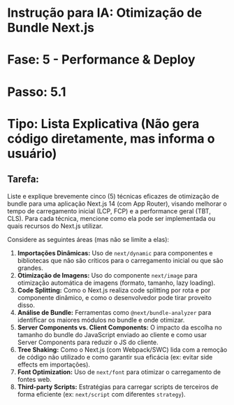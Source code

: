 # Instrução para IA: Otimização de Bundle Next.js
# Fase: 5 - Performance & Deploy
# Passo: 5.1
# Tipo: Lista Explicativa (Não gera código diretamente, mas informa o usuário)

## Tarefa:
Liste e explique brevemente cinco (5) técnicas eficazes de otimização de bundle para uma aplicação Next.js 14 (com App Router), visando melhorar o tempo de carregamento inicial (LCP, FCP) e a performance geral (TBT, CLS).
Para cada técnica, mencione como ela pode ser implementada ou quais recursos do Next.js utilizar.

Considere as seguintes áreas (mas não se limite a elas):
1.  **Importações Dinâmicas:** Uso de `next/dynamic` para componentes e bibliotecas que não são críticos para o carregamento inicial ou que são grandes.
2.  **Otimização de Imagens:** Uso do componente `next/image` para otimização automática de imagens (formato, tamanho, lazy loading).
3.  **Code Splitting:** Como o Next.js realiza code splitting por rota e por componente dinâmico, e como o desenvolvedor pode tirar proveito disso.
4.  **Análise de Bundle:** Ferramentas como `@next/bundle-analyzer` para identificar os maiores módulos no bundle e onde otimizar.
5.  **Server Components vs. Client Components:** O impacto da escolha no tamanho do bundle do JavaScript enviado ao cliente e como usar Server Components para reduzir o JS do cliente.
6.  **Tree Shaking:** Como o Next.js (com Webpack/SWC) lida com a remoção de código não utilizado e como garantir sua eficácia (ex: evitar side effects em importações).
7.  **Font Optimization:** Uso de `next/font` para otimizar o carregamento de fontes web.
8.  **Third-party Scripts:** Estratégias para carregar scripts de terceiros de forma eficiente (ex: `next/script` com diferentes `strategy`).